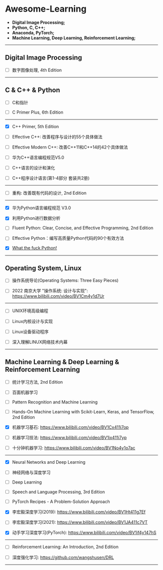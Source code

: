 

# Awesome-Learning



 - **Digital Image Processing;**
 - **Python, C, C++;**
 - **Anaconda, PyTorch;**
 - **Machine Learning, Deep Learning, Reinforcement Learning;**




------



## Digital Image Processing



- [ ] 数字图像处理, 4th Edition



------



## C & C++ & Python



- [ ] C和指针
- [ ] C Primer Plus, 6th Edition



------



- [x] C++ Primer, 5th Edition

- [ ] Effective C++: 改善程序与设计的55个具体做法
- [ ] Effective Modern C++: 改善C++11和C++14的42个具体做法
- [ ] 华为C++语言编程规范V5.0
- [ ] C++语言的设计和演化
- [ ] C++程序设计语言(第1-4部分 套装共2册)



------



- [ ] 重构: 改善既有代码的设计, 2nd Edition



------



- [x] 华为Python语言编程规范 V3.0

- [x] 利用Python进行数据分析
- [ ] Fluent Python: Clear, Concise, and Effective Programming, 2nd Edition
- [ ] Effective Python：编写高质量Python代码的90个有效方法
- [x] [What the fuck Python! ](https://github.com/robertparley/wtfpython-cn)



------



## Operating System, Linux



- [ ] 操作系统导论(Operating Systems: Three Easy Pieces)



- [ ] 2022 南京大学 "操作系统: 设计与实现": https://www.bilibili.com/video/BV1Cm4y1d7Ur



------



- [ ] UNIX环境高级编程

- [ ] Linux内核设计与实现

- [ ] Linux设备驱动程序
- [ ] 深入理解LINUX网络技术内幕



------



## Machine Learning & Deep Learning & Reinforcement Learning



- [ ] 统计学习方法, 2nd Edition
- [ ] 百面机器学习
- [ ] Pattern Recognition and Machine Learning
- [ ] Hands-On Machine Learning with Scikit-Learn, Keras, and TensorFlow, 2nd Edition



- [x] 机器学习基石: https://www.bilibili.com/video/BV1Cx411i7op
- [ ] 机器学习技法: https://www.bilibili.com/video/BV1ix411i7yp
- [ ] 十分钟机器学习:  https://www.bilibili.com/video/BV1No4y1o7ac



------



- [x] Neural Networks and Deep Learning

- [ ] 神经网络与深度学习
- [ ] Deep Learning
- [ ] Speech and Language Processing, 3rd Edition
- [ ] PyTorch Recipes - A Problem-Solution Approach



- [x] 李宏毅深度学习(2019):  https://www.bilibili.com/video/BV1Ht411g7Ef
- [ ] 李宏毅深度学习(2021): https://www.bilibili.com/video/BV1JA411c7VT
- [x] 动手学习深度学习(PyTorch): https://www.bilibili.com/video/BV1if4y147hS 



------



- [ ] Reinforcement Learning: An Introduction, 2nd Edition



- [ ] 深度强化学习: https://github.com/wangshusen/DRL



------

